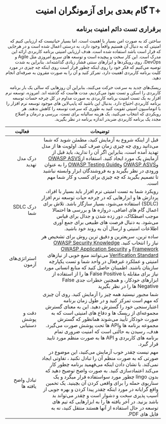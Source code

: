 # <div dir="rtl" align="right"> +T گام بعدی برای آزمونگران امنیت</div>  

## <div dir="rtl" align="right">برقراری تست دائم امنیت برنامه</div>

<p dir="rtl" align="right">ساختن کد به صورت امن بسیار با اهمیت است. اما بسیار حیاتیست که ارزیابی کنیم که امنیتی که به دنبال آن هستیم واقعاً وجود دارد،‌ به درستی اعمال شده است و در هرجایی که قرار است باشد استفاده شده است. هدف ارزیابی امنیتی برنامه کاربردی ارائه این مدرک است. این کار سخت و پیچیده است و توسعه های سریع امروزی مثل Agile  و DevOps، روی رویکردها و ابزارهای سنتی فشار زیادی گذاشته‌اند. بنابراین به شدت توصیه می‌کنیم که فکر خود را روی اینکه چطور قرار است روی اینکه چه چیزی در مورد کلیت برنامه کاربردی اهمیت دارد، تمرکز کنید و آن را به صورت مقرون به صرفه‌ای انجام دهید.</p>

<p dir="rtl" align="right">ریسک‌های جدید به سرعت حرکت می‌کنند، بنابراین آن روزهایی که سالی یک بار برنامه کاربردی را اسکن و تست نفوذ می‌کردیم، مدت هاست که گذشته اند. امروزه، توسعه نرم افزار به یک تست امنیت برنامه کاربردی به صورت مداوم در کل چرخه حسات توسعه برنامه کاربردی احتیاج دارد. بدنبال این باشید که پایپ‌لاین های موجود توسعه نرم افزار را با اتوماسیون امنیتی تقویت کنید به طوری که سرعت توسعه را کاهش ندهند. هر رویکردی که انتخاب می‌کنید، یک هزینه سالیانه برای تست، بررسی و درمان و اصلاح مجدد یک برنامه کاربردی ضربدر اندازه برنامه در نظر بگیرید.</p>

| فعالیت | توضیحات |
| --- | --- |
| <div dir="rtl" align="right">درک مدل تهدید</div> | <div dir="rtl" align="right">قبل از اینکه شروع به آزمایش کنید، مطمئن شوید که شما می‌دانید روی چه چیزی زمان صرف کنید. اولویت ها از مدل تهدید آمده است، بنابراین اگر آن را ندارید، باید قبل از آزمایش یک مورد ایجاد کنید. استفاده از<a href="https://wiki.owasp.org/index.php/ASVS">OWASP ASVS</a> و<a href="https://wiki.owasp.org/index.php/ASVS">OWASP ASVS</a>  و<a href="https://wiki.owasp.org/index.php/OWASP_Testing_Project">OWASP Testing Guide</a> را به عنوان ورودی در نظر بگیرید و به فروشندگان ابزار وابسته نباشید تا تصمیم بگیرید که چه چیزی برای کسب و کار شما مهم است.</div> |
| <div dir="rtl" align="right">درک  SDLC شما</div> | <div dir="rtl" align="right">رویکرد شما به تست امنیتی نرم افزار باید بسیار با افراد، پردازش ها و ابزارهایی که در چرخه حیات توسعه نرم افزار (SDLC) استفاده می‌شود، بسیار سازگار باشد. تلاش برای اعمال گام های اضافی، دروازه ها و بررسی ها احتمالا موجب اصطکاک، دور زده شدن و جدال برای قیاس می‌شود. به دنبال فرصت های طبیعی برای جمع آوری اطلاعات امنیتی و ارسال آن به روند خود باشید.</div> |
| <div dir="rtl" align="right">استراتژی‌های آزمون</div> | <div dir="rtl" align="right">ساده ترین، سریعترین و دقیق ترین روش برای تشخیص هر نیاز را انتخاب کنید. <a href="https://wiki.owasp.org/index.php/OWASP_Security_Knowledge_Framework">OWASP Security Knowledge Framework</a>  و <a href="https://wiki.owasp.org/index.php/ASVS">OWASP Application Security Verification Standard</a>  می‌توانند منبع خوبی از نیازهای امنیتی و عملکرد غیرفعال در واحد شما و تست یکپارچه سازیتان باشند. اطمینان حاصل کنید که منابع انسانی مورد نیاز برای مقابله با False Positive ها را از استفاده از ابزارهای خودکار، و همچنین خطرات جدی False Negative ها را در نظر بگیرید</div> |
| <div dir="rtl" align="right">دقت و پوشش دستیابی</div> | <div dir="rtl" align="right">شما مجبور نیستید همه چیز را آزمایش کنید. روی آن چیزی که مهم است تمرکز کنید و در طول زمان برنامه اعتبارسنجی خود را گسترش دهید. این به معنای گسترش مجموعه‌ای از ریسک ها و دفاع های امنیتی است که به صورت خودکار تأیید می‌شوند همانطور که گسترش مجموعه برنامه ها وAPI  ها تحت پوشش صورت می‌گیرد. هدف، رسیدن به حالتی است که امنیت ضروری تمام برنامه های کاربردی و API ها به صورت منظم مورد تایید قرار گیرد.</div> |
| <div dir="rtl" align="right">تبادل واضح یافته ها</div> | <div dir="rtl" align="right">مهم نیست چقدر خوب آزمایش می‌کنید، این موضوع در صورتی که به صورت منظم آن را تبادل نکنید ، تفاوتی ایجاد نمی‌کند. با نشان دادن اینکه می‌فهمید برنامه چطور کار می‌کند اعتمادسازی کنید. به صورت واضح توضیح دهید که بدون lingo چطور مورد سواستفاده قرار میگرد و یک سناریوی حمله را برای واقعی کردن آن بچینید. یک تخمین واقع گرایانه در مورد اینکه چقدر پیدا کردن و بهره جویی از آسیب پذیری سخت و دشوار است و چقدر می‌تواند بد باشد بزنید. در آخر یافته ها را به ابزارهایی که تیم های توسعه در حال استفاده از آنها هستند منتقل کنید، نه به فایل های PDF.</div> |


